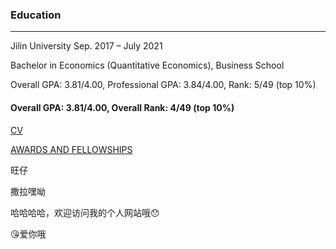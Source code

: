 ### Education

---

Jilin University                         Sep. 2017 – July 2021

Bachelor in Economics (Quantitative Economics), Business School

Overall GPA: 3.81/4.00, Professional GPA: 3.84/4.00, Rank: 5/49 (top 10%)

#### Overall GPA: 3.81/4.00, Overall Rank: 4/49 (top 10%)

[CV](https://github.com/yifatchow/yifatchow.github.io/blob/master/CV.pdf)

[AWARDS AND FELLOWSHIPS](https://github.com/yifatchow/yifatchow.github.io/blob/master/AWARDS%20AND%20FELLOWSHIPS.pdf)

旺仔

撒拉嘿呦

哈哈哈哈，欢迎访问我的个人网站哦😯

😘爱你哦
